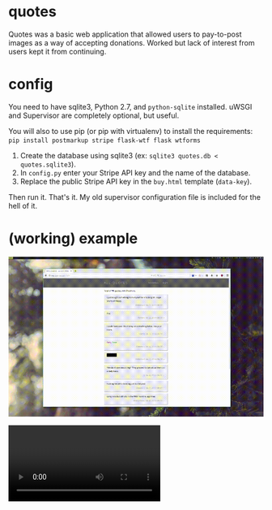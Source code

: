 # quotes

Quotes was a basic web application that allowed users to pay-to-post images as a way of accepting donations. Worked but lack of interest from users kept it from continuing.

# config

You need to have sqlite3, Python 2.7, and `python-sqlite` installed. uWSGI and Supervisor are completely optional, but useful.

You will also to use pip (or pip with virtualenv) to install the requirements: `pip install postmarkup stripe flask-wtf flask wtforms`

1. Create the database using sqlite3 (ex: `sqlite3 quotes.db < quotes.sqlite3`).
2. In `config.py` enter your Stripe API key and the name of the database.
3. Replace the public Stripe API key in the `buy.html` template (`data-key`).

Then run it. That's it. My old supervisor configuration file is included for the hell of it.

# (working) example

![example gif](quotes.gif)

![example video](quotes.webm)
